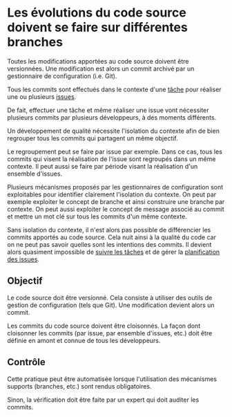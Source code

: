 Les évolutions du code source doivent se faire sur différentes branches
=======================================================================

Toutes les modifications apportées au code source doivent être versionnées. Une modification est alors un commit archivé par un gestionnaire de configuration (i.e. Git).

Tous les commits sont effectués dans le contexte d'une [tâche](../tache) pour réaliser une ou plusieurs [issues](../issue).

De fait, effectuer une tâche et même réaliser une issue vont nécessiter plusieurs commits par plusieurs développeurs, à des moments différents.

Un développement de qualité nécessite l'isolation du contexte afin de bien regrouper tous les commits qui partagent un même objectif.

Le regroupement peut se faire par issue par exemple. Dans ce cas, tous les commits qui visent la réalisation de l'issue sont regroupés dans un même contexte. Il peut aussi se faire par période visant la réalisation d'un ensemble d'issues.

Plusieurs mécanismes proposés par les gestionnaires de configuration sont exploitables pour identifier clairement l'isolation du contexte. On peut par exemple exploiter le concept de branche et ainsi construire une branche par contexte. On peut aussi exploiter le concept de message associé au commit et mettre un mot clé sur tous les commits d'un même contexte.

Sans isolation du contexte, il n'est alors pas possible de différencier les commits apportés au code source. Cela nuit ainsi à la qualité du code car on ne peut pas savoir quelles sont les intentions des commits. Il devient alors quasiment impossible de [suivre les tâches](../tache/suivre.md) et de gérer la [planification des issues](../issue/planification.md).  

Objectif
--------

Le code source doit être versionné. Cela consiste à utiliser des outils de gestion de configuration (tels que Git).
Une modification devient alors un commit.

Les commits du code source doivent être cloisonnés.
La façon dont cloisonner les commits (par issue, par ensemble d'issues, etc.) doit être définie en amont et connue de tous les développeurs.

Contrôle
--------

Cette pratique peut être automatisée lorsque l'utilisation des mécanismes supports (branches, etc.) sont rendus obligatoires.

Sinon, la vérification doit être faite par un expert qui doit auditer les commits.
